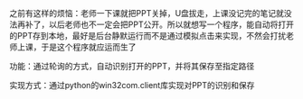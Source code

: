 之前有这样的烦恼：老师一下课就把PPT关掉，U盘拔走，上课没记完的笔记就没法再补了，以后老师也不一定会把PPT公开。所以就想写一个程序，能自动将打开的PPT存到本地，最好是后台静默运行而不是通过模拟点击来实现，不然会打扰老师上课，于是这个程序就应运而生了

功能：通过轮询的方式，自动识别打开的PPT，并将其保存至指定路径

实现方式：通过python的win32com.client库实现对PPT的识别和保存
